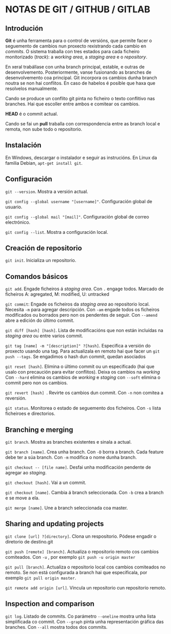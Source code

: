 ﻿# NOTAS DE GIT / GITHUB / GITLAB

## Introdución

**Git** é unha ferramenta para o control de versións, que permite facer o seguemento de cambios nun proxecto rexistrando cada cambio en _commits_. O sistema traballa con tres estados para cada ficheiro monitorizado (_track_): a _working area_, a _staging area_ e o _repository_.

En xeral trabállase con unha branch principal, estable, e outras de desenvolvemento. Posteriormente, vanse fusionando as branches de desenvolvemento coa principal. Git incorpora os cambios dunha branch noutra se non hai conflitos. En caso de habelos é posible que haxa que resolvelos manualmente.

Cando se produce un conflito git pinta no ficheiro o texto conflitivo nas branches. Hai que escoller entre ambos e comitear os cambios.

**HEAD** é o commit actual.

Cando se fai un **pull** traballa con correspondencia entre as branch local e remota, non sube todo o repositorio.

## Instalación

En Windows, descargar o instalador e seguir as instrucións.
En Linux da familia Debian, `apt-get install git`.

## Configuración

`git --version`. Mostra a versión actual.

`git config --global username "[username]"`. Configuración global de usuario.

`git config --global mail "[mail]"`. Configuración global de correo electrónico.

`git config --list`. Mostra a configuración local.

## Creación de repositorio

`git init`. Inicializa un repositorio.

## Comandos básicos

`git add`. Engade ficheiros á _staging area_. Con `.` engage todos. Marcado de ficheiros A: agregated, M: modified, U: untracked

`git commit`: Engade os ficheiros da _staging area_ ao repositorio local. Necesita `-m` para agregar descripción. Con `-am` engade todos os ficheiros modificados ou borrados pero non os pendentes de seguir. Con `--amend` abre a edición do último commit.

`git diff [hash] [hash]`. Lista de modificacións que non están incluídas na _staging area_ ou entre varios commit.

`git tag [name] -m "[description]" ?[hash]`. Especifica a versión do proxecto usando una tag. Para actualizala en remoto hai que facer un `git push --tags`. Se engadimos o hash dun commit, quedan asociados

`git reset [hash]`. Elimina o último commit ou un especificado (hai que usalo con precaución para evitar conflitos). Deixa os cambios na _working_ Con `--hard` elimina os cambios de _working_ e _staging_ con `--soft` elimina o commit pero non os cambios.

`git revert [hash] `. Revirte os cambios dun commit. Con `-n` non comitea a reversión.

`git status`. Monitorea o estado de seguemento dos ficheiros. Con `-s` lista ficheiroes e directorios.

## Branching e merging

`git branch`. Mostra as branches existentes e sinala a actual.

`git branch [name]`. Crea unha branch. Con `-D` borra a branch. Cada feature debe ter a súa branch. Con `-m` modifica o nome dunha branch.

`git checkout -- [file name]`. Desfai unha modificación pendente de agregar ao _staging_.

`git checkout [hash]`. Vai a un commit.

`git checkout [name]`. Cambia á branch seleccionada. Con `-b` crea a branch e se move a ela.

`git merge [name]`. Une a branch seleccionada coa master.

## Sharing and updating projects

`git clone [url] ?[directory]`. Clona un respositorio. Pódese engadir o diretorio de destino.git

`git push [remote] [branch]`. Actualiza o repositorio remoto cos cambios comiteados. Con `-u` , por exemplo `git push -u origin master`

`git pull [branch]`. Actualiza o repositorio local cos cambios comiteados no remoto. Se non está configurada a branch hai que especificala, por exemplo `git pull origin master`. 

`git remote add origin [url]`. Vincula un repositorio cun repositorio remoto.

## Inspection and comparison

`git log`. Listado de commits. Co parámetro `--oneline` mostra unha lista simplificada co commit. Con `--graph` pinta unha representación gráfica das branches. Con `--all` mostra todos dos commits.
